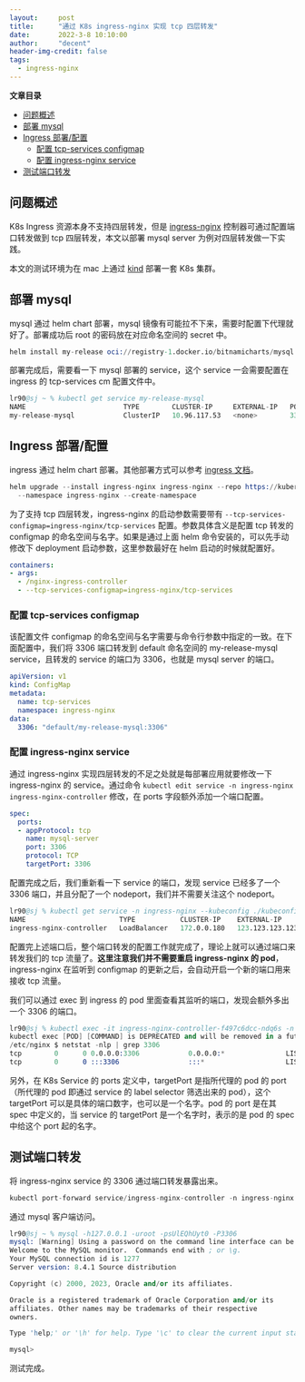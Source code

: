 ```yaml
---
layout:     post
title:      "通过 K8s ingress-nginx 实现 tcp 四层转发"
date:       2022-3-8 10:10:00
author:     "decent"
header-img-credit: false
tags:
  - ingress-nginx
---
```


**文章目录**
- [问题概述](#问题概述)
- [部署 mysql](#部署-mysql)
- [Ingress 部署/配置](#ingress-部署配置)
  - [配置 tcp-services configmap](#配置-tcp-services-configmap)
  - [配置 ingress-nginx service](#配置-ingress-nginx-service)
- [测试端口转发](#测试端口转发)


## 问题概述
K8s Ingress 资源本身不支持四层转发，但是 [ingress-nginx](https://kubernetes.github.io/ingress-nginx/user-guide/exposing-tcp-udp-services/) 控制器可通过配置端口转发做到 tcp 四层转发，本文以部署 mysql server 为例对四层转发做一下实践。

本文的测试环境为在 mac 上通过 [kind](https://kind.sigs.k8s.io/) 部署一套 K8s 集群。

## 部署 mysql
mysql 通过 helm chart 部署，mysql 镜像有可能拉不下来，需要时配置下代理就好了。部署成功后 root 的密码放在对应命名空间的 secret 中。
```s
helm install my-release oci://registry-1.docker.io/bitnamicharts/mysql
```
部署完成后，需要看一下 mysql 部署的 service，这个 service 一会需要配置在 ingress 的 tcp-services cm 配置文件中。
```s
lr90@sj ~ % kubectl get service my-release-mysql
NAME                        TYPE        CLUSTER-IP     EXTERNAL-IP   PORT(S)    AGE
my-release-mysql            ClusterIP   10.96.117.53   <none>        3306/TCP   74m
```

## Ingress 部署/配置
ingress 通过 helm chart 部署。其他部署方式可以参考 [ingress 文档](https://kubernetes.github.io/ingress-nginx/deploy/)。
```s
helm upgrade --install ingress-nginx ingress-nginx --repo https://kubernetes.github.io/ingress-nginx \
  --namespace ingress-nginx --create-namespace
```
为了支持 tcp 四层转发，ingress-nginx 的启动参数需要带有 `--tcp-services-configmap=ingress-nginx/tcp-services` 配置。参数具体含义是配置 tcp 转发的 configmap 的命名空间与名字。如果是通过上面 helm 命令安装的，可以先手动修改下 deployment 启动参数，这里参数最好在 helm 启动的时候就配置好。
```yaml
containers:
- args:
  - /nginx-ingress-controller
  - --tcp-services-configmap=ingress-nginx/tcp-services
```

### 配置 tcp-services configmap
该配置文件 configmap 的命名空间与名字需要与命令行参数中指定的一致。在下面配置中，我们将 3306 端口转发到 default 命名空间的 my-release-mysql service，且转发的 service 的端口为 3306，也就是 mysql server 的端口。
```yaml
apiVersion: v1
kind: ConfigMap
metadata:
  name: tcp-services
  namespace: ingress-nginx
data:
  3306: "default/my-release-mysql:3306"
```

### 配置 ingress-nginx service
通过 ingress-nginx 实现四层转发的不足之处就是每部署应用就要修改一下 ingress-nginx 的 service。通过命令 `kubectl edit service -n ingress-nginx ingress-nginx-controller` 修改，在 ports 字段额外添加一个端口配置。
```yaml
spec:
  ports:
  - appProtocol: tcp
    name: mysql-server
    port: 3306
    protocol: TCP
    targetPort: 3306
```
配置完成之后，我们重新看一下 service 的端口，发现 service 已经多了一个 3306 端口，并且分配了一个 nodeport，我们并不需要关注这个 nodeport。
```s
lr90@sj % kubectl get service -n ingress-nginx --kubeconfig ./kubeconfig
NAME                       TYPE           CLUSTER-IP    EXTERNAL-IP    PORT(S)                                     AGE
ingress-nginx-controller   LoadBalancer   172.0.0.180   123.123.123.123   80:32710/TCP,443:32667/TCP,3306:30618/TCP
```

配置完上述端口后，整个端口转发的配置工作就完成了，理论上就可以通过端口来转发我们的 tcp 流量了。**这里注意我们并不需要重启 ingress-nginx 的 pod**，ingress-nginx 在监听到 configmap 的更新之后，会自动开启一个新的端口用来接收 tcp 流量。

我们可以通过 exec 到 ingress 的 pod 里面查看其监听的端口，发现会额外多出一个 3306 的端口。
```s
lr90@sj % kubectl exec -it ingress-nginx-controller-f497c6dcc-ndq6s -n ingress-nginx --kubeconfig ./kubeconfig /bin/sh
kubectl exec [POD] [COMMAND] is DEPRECATED and will be removed in a future version. Use kubectl exec [POD] -- [COMMAND] instead.
/etc/nginx $ netstat -nlp | grep 3306
tcp        0      0 0.0.0.0:3306            0.0.0.0:*               LISTEN      -
tcp        0      0 :::3306                 :::*                    LISTEN      -
```

另外，在 K8s Service 的 ports 定义中，targetPort 是指所代理的 pod 的 port（所代理的 pod 即通过 service 的 label selector 筛选出来的 pod），这个 targetPort 可以是具体的端口数字，也可以是一个名字。pod 的 port 是在其 spec 中定义的，当 service 的 targetPort 是一个名字时，表示的是 pod 的 spec 中给这个 port 起的名字。

## 测试端口转发
将 ingress-nginx service 的 3306 通过端口转发暴露出来。
```s
kubectl port-forward service/ingress-nginx-controller -n ingress-nginx 3306:3306
```
通过 mysql 客户端访问。
```s
lr90@sj ~ % mysql -h127.0.0.1 -uroot -psUlEQhUyt0 -P3306
mysql: [Warning] Using a password on the command line interface can be insecure.
Welcome to the MySQL monitor.  Commands end with ; or \g.
Your MySQL connection id is 1277
Server version: 8.4.1 Source distribution

Copyright (c) 2000, 2023, Oracle and/or its affiliates.

Oracle is a registered trademark of Oracle Corporation and/or its
affiliates. Other names may be trademarks of their respective
owners.

Type 'help;' or '\h' for help. Type '\c' to clear the current input statement.

mysql>
```

测试完成。